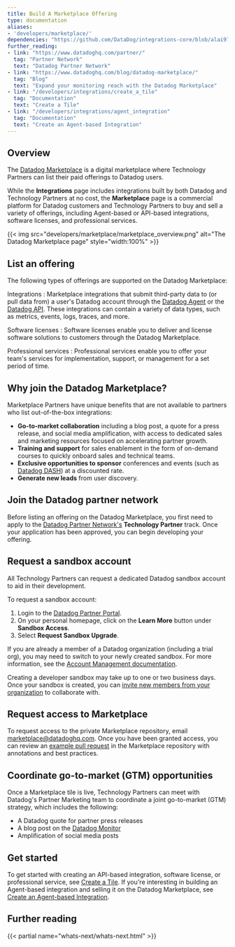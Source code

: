 ```yaml
---
title: Build A Marketplace Offering
type: documentation
aliases: 
- 'developers/marketplace/'
dependencies: "https://github.com/DataDog/integrations-core/blob/alai97/add-marketplace-documentation/docs/dev/marketplace_offering.md"
further_reading:
- link: "https://www.datadoghq.com/partner/"
  tag: "Partner Network"
  text: "Datadog Partner Network"
- link: "https://www.datadoghq.com/blog/datadog-marketplace/"
  tag: "Blog"
  text: "Expand your monitoring reach with the Datadog Marketplace"
- link: "/developers/integrations/create_a_tile"
  tag: "Documentation"
  text: "Create a Tile"
- link: "/developers/integrations/agent_integration"
  tag: "Documentation"
  text: "Create an Agent-based Integration"
---
```


## Overview

The [Datadog Marketplace][2] is a digital marketplace where Technology Partners can list their paid offerings to Datadog users.  

While the **Integrations** page includes integrations built by both Datadog and Technology Partners at no cost, the **Marketplace** page is a commercial platform for Datadog customers and Technology Partners to buy and sell a variety of offerings, including Agent-based or API-based integrations, software licenses, and professional services.

{{< img src="developers/marketplace/marketplace_overview.png" alt="The Datadog Marketplace page" style="width:100%" >}}

## List an offering 

The following types of offerings are supported on the Datadog Marketplace:

Integrations
: Marketplace integrations that submit third-party data to (or pull data from) a user's Datadog account through the [Datadog Agent][15] or the [Datadog API][16]. These integrations can contain a variety of data types, such as metrics, events, logs, traces, and more.

Software licenses
: Software licenses enable you to deliver and license software solutions to customers through the Datadog Marketplace.

Professional services
: Professional services enable you to offer your team's services for implementation, support, or management for a set period of time.

## Why join the Datadog Marketplace? 

Marketplace Partners have unique benefits that are not available to partners who list out-of-the-box integrations:
 
- **Go-to-market collaboration** including a blog post, a quote for a press release, and social media amplification, with access to dedicated sales and marketing resources focused on accelerating partner growth. 
- **Training and support** for sales enablement in the form of on-demand courses to quickly onboard sales and technical teams.
- **Exclusive opportunities to sponsor** conferences and events (such as [Datadog DASH][20]) at a discounted rate.
- **Generate new leads** from user discovery.

## Join the Datadog partner network

Before listing an offering on the Datadog Marketplace, you first need to apply to the [Datadog Partner Network's][3] **Technology Partner** track. Once your application has been approved, you can begin developing your offering.

## Request a sandbox account

All Technology Partners can request a dedicated Datadog sandbox account to aid in their development.

To request a sandbox account:

1. Login to the [Datadog Partner Portal][6].
2. On your personal homepage, click on the **Learn More** button under **Sandbox Access**.
3. Select **Request Sandbox Upgrade**.

<div class="alert alert-info">If you are already a member of a Datadog organization (including a trial org), you may need to switch to your newly created sandbox. For more information, see the <a href="https://docs.datadoghq.com/account_management/org_switching/">Account Management documentation</a>.</div>

Creating a developer sandbox may take up to one or two business days. Once your sandbox is created, you can [invite new members from your organization][7] to collaborate with.

## Request access to Marketplace

To request access to the private Marketplace repository, email <a href="mailto:marketplace@datadoghq.com">marketplace@datadoghq.com</a>. Once you have been granted access, you can review an [example pull request][12] in the Marketplace repository with annotations and best practices.

## Coordinate go-to-market (GTM) opportunities

Once a Marketplace tile is live, Technology Partners can meet with Datadog's Partner Marketing team to coordinate a joint go-to-market (GTM) strategy, which includes the following:

- A Datadog quote for partner press releases
- A blog post on the [Datadog Monitor][21]
- Amplification of social media posts

## Get started

To get started with creating an API-based integration, software license, or professional service, see [Create a Tile][13]. If you're interesting in building an Agent-based integration and selling it on the Datadog Marketplace, see [Create an Agent-based Integration][19].

## Further reading

{{< partial name="whats-next/whats-next.html" >}}

[1]: https://app.datadoghq.com/integrations
[2]: https://app.datadoghq.com/marketplace
[3]: https://partners.datadoghq.com/
[4]: https://docs.datadoghq.com/developers/integrations/new_check_howto/
[5]: https://docs.datadoghq.com/developers/datadog_apps
[6]: https://partners.datadoghq.com/English/
[7]: /account_management/users/#add-new-members-and-manage-invites
[8]: https://learn.datadoghq.com/courses/intro-to-integrations
[9]: https://learn.datadoghq.com/
[10]: https://chat.datadoghq.com/
[11]: https://docs.datadoghq.com/developers/authorization/
[12]: https://github.com/DataDog/marketplace/pull/107
[13]: https://docs.datadoghq.com/developers/integrations/create_a_tile
[14]: https://docs.datadoghq.com/developers/integrations/api_integration/
[15]: https://docs.datadoghq.com/integrations/create_a_tile/#agent-based-integrations
[16]: https://docs.datadoghq.com/integrations/create_a_tile/#rest-api-integrations
[17]: https://docs.datadoghq.com/integrations/create_a_tile/#datadog-apps
[18]: https://docs.datadoghq.com/integrations/create_a_tile/#saas-license-or-professional-service-offerings
[19]: https://docs.datadoghq.com/developers/integrations/agent_integration
[20]: https://www.dashcon.io/
[21]: https://www.datadoghq.com/blog/